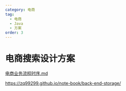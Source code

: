 ```yaml
---
category: 电商
tag:
  - 电商
  - Java
  - 方案
order: 3
---
```

# 电商搜索设计方案

[电商业务流程时序.md](%E7%94%B5%E5%95%86%E4%B8%9A%E5%8A%A1%E6%B5%81%E7%A8%8B%E6%97%B6%E5%BA%8F.md)

<!-- @include: ./电商业务流程时序.md#uml -->

https://zq99299.github.io/note-book/back-end-storage/

